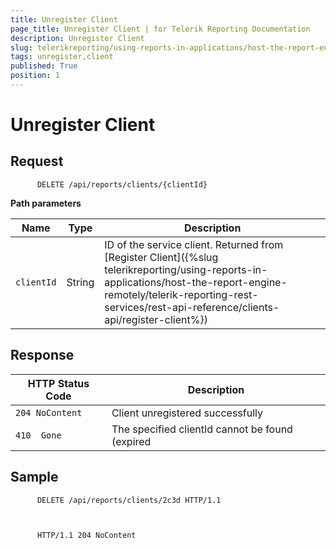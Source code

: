 ```yaml
---
title: Unregister Client
page_title: Unregister Client | for Telerik Reporting Documentation
description: Unregister Client
slug: telerikreporting/using-reports-in-applications/host-the-report-engine-remotely/telerik-reporting-rest-services/rest-api-reference/clients-api/unregister-client
tags: unregister,client
published: True
position: 1
---
```


# Unregister Client



## Request

    
          DELETE /api/reports/clients/{clientId}
        

__Path parameters__ 

| Name | Type | Description |
| ------ | ------ | ------ |
|`clientId`|String|ID of the service client. Returned from [Register Client]({%slug telerikreporting/using-reports-in-applications/host-the-report-engine-remotely/telerik-reporting-rest-services/rest-api-reference/clients-api/register-client%})|

## Response

| HTTP Status Code | Description |
| ------ | ------ |
|`204 NoContent`|Client unregistered successfully|
|`410  Gone`|The specified clientId cannot be found (expired|

## Sample

    
          DELETE /api/reports/clients/2c3d HTTP/1.1
        

    
          HTTP/1.1 204 NoContent
        


